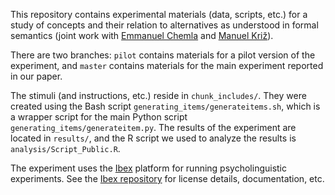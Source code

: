 This repository contains experimental materials (data, scripts, etc.) for a
study of concepts and their relation to alternatives as understood in formal
semantics (joint work with [Emmanuel Chemla][EC] and [Manuel Križ][MK]).

There are two branches: `pilot` contains materials for a pilot version of the
experiment, and `master` contains materials for the main experiment reported in
our paper.

The stimuli (and instructions, etc.) reside in `chunk_includes/`. They were
created using the Bash script `generating_items/generateitems.sh`, which is a
wrapper script for the main Python script `generating_items/generateitem.py`.
The results of the experiment are located in `results/`, and the R script we
used to analyze the results is `analysis/Script_Public.R`.

The experiment uses the [Ibex][] platform for running psycholinguistic
experiments. See the [Ibex repository][] for license details, documentation,
etc.

[EC]: http://www.emmanuel.chemla.free.fr/
[MK]: http://manuel.kriz.fr/
[Ibex]: http://spellout.net/ibexfarm/
[Ibex repository]: https://github.com/addrummond/ibex
